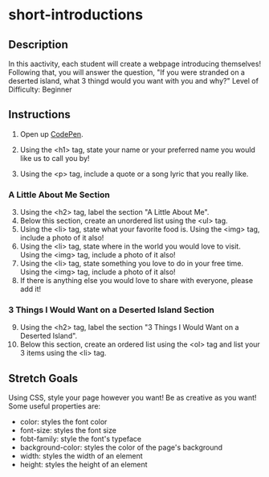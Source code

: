 # short-introductions
## Description
In this aactivity, each student will create a webpage introducing themselves! Following that, you will answer the question, "If you were stranded on a deserted island, what 3 thingd would you want with you and why?"
Level of Difficulty: Beginner

## Instructions
1. Open up [CodePen](https://codepen.io/pen/).

2.  Using the \<h1> tag, state your name or your preferred name you would like us to call you by!
3.  Using the \<p> tag, include a quote or a song lyric that you really like.

### A Little About Me Section
3.  Using the \<h2> tag, label the section "A Little About Me".
4.  Below this section, create an unordered list using the \<ul> tag.
5.  Using the \<li> tag, state what your favorite food is. Using the \<img> tag, include a photo of it also!
6.  Using the \<li> tag, state where in the world you would love to visit. Using the \<img> tag, include a photo of it also!
7.  Using the \<li> tag, state something you love to do in your free time. Using the \<img> tag, include a photo of it also!
8.  If there is anything else you would love to share with everyone, please add it!

### 3 Things I Would Want on a Deserted Island Section
9.  Using the \<h2> tag, label the section "3 Things I Would Want on a Deserted Island".
10.  Below this section, create an ordered list using the \<ol> tag and list your 3 items using the \<li> tag.
    
## Stretch Goals
Using CSS, style your page however you want! Be as creative as you want! Some useful properties are:
* color: styles the font color
* font-size: styles the font size
* fobt-family: style the font's typeface
* background-color: styles the color of the page's background
* width: styles the width of an element
* height: styles the height of an element
